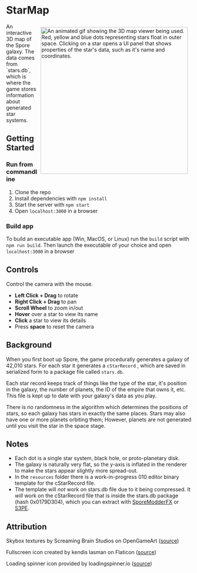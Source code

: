 # StarMap

<img src="resources/thumb.gif" alt="An animated gif showing the 3D map viewer being used. Red, yellow and blue dots representing stars float in outer space. Clicking on a star opens a UI panel that shows properties of the star's data, such as it's name and coordinates." align="right" style="float: right; margin: 10px; width: 400px">
An interactive 3D map of the Spore galaxy. The data comes from `stars.db`, which is where the game stores information about generated star systems.

## Getting Started

### Run from commandline

1. Clone the repo
2. Install dependencies with `npm install`
3. Start the server with `npm start`
3. Open `localhost:3000` in a browser

### Build app

To build an executable app (Win, MacOS, or Linux) run the `build` script with `npm run build`. Then launch the executable of your choice and open `localhost:3000` in a browser

## Controls

Control the camera with the mouse.

* **Left Click + Drag** to rotate
* **Right Click + Drag** to pan
* **Scroll Wheel** to zoom in/out
* **Hover** over a star to view its name
* **Click** a star to view its details
* Press **space** to reset the camera

## Background

When you first boot up Spore, the game procedurally generates a galaxy of 42,010 stars. For each star it generates a `cStarRecord` , which are saved in serialized form to a package file called `stars.db`.

Each star record keeps track of things like the type of the star, it's position in the galaxy, the number of planets, the ID of the empire that owns it, etc. This file is kept up to date with your galaxy's data as you play.

There is no randomness in the algorithm which determines the positions of stars, so each galaxy has stars in exactly the same places. Stars may also have one or more planets orbiting them; However, planets are not generated until you visit the star in the space stage.


## Notes

* Each dot is a single star system, black hole, or proto-planetary disk. 
* The galaxy is naturally very flat, so the y-axis is inflated in the renderer to make the stars appear slightly more spread-out.
* In the `resources` folder there is a work-in-progress 010 editor binary template for the cStarRecord file.
 * The template will *not* work on stars.db file due to it being compressed. It *will* work on the cStarRecord file that is inside the stars.db package (hash 0x0179D304), which you can extract with [SporeModderFX](https://emd4600.github.io/SporeModder-FX/) or [S3PE](http://www.simlogical.com/s3pe.htm).

## Attribution

Skybox textures by Screaming Brain Studios on OpenGameArt ([source](https://opengameart.org/content/seamless-space-backgrounds))

Fullscreen icon created by kendis lasman on Flaticon ([source](https://www.flaticon.com/free-icons/fullscreen))

Loading spinner icon provided by loadingspinner.io ([source](https://loading.io/css/))